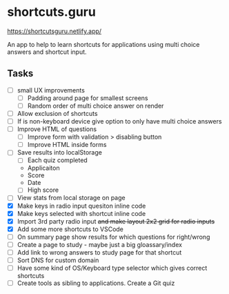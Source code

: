 # shortcuts.guru

https://shortcutsguru.netlify.app/

An app to help to learn shortcuts for applications using multi choice answers and shortcut input.

## Tasks

- [ ] small UX improvements
  - [ ] Padding around page for smallest screens 
  - [ ] Random order of multi choice answer on render
- [ ] Allow exclusion of shortcuts
- [ ] If is non-keyboard device give option to only have multi choice answers
- [ ] Improve HTML of questions
  - [ ] Improve form with validation > disabling button
  - [ ] Improve HTML inside forms
- [ ] Save results into localStorage
  - [ ] Each quiz completed
   - Applicaiton
   - Score
   - Date
  - [ ] High score 
- [ ] View stats from local storage on page  
- [x] Make keys in radio input quesiton inline code
- [x] Make keys selected with shortcut inline code
- [x] Import 3rd party radio input ~~and make layout 2x2 grid for radio inputs~~
- [x] Add some more shortcuts to VSCode
- [ ] On summary page show results for which questions for right/wrong
- [ ] Create a page to study - maybe just a big gloassary/index
- [ ] Add link to wrong answers to study page for that shortcut
- [ ] Sort DNS for custom domain
- [ ] Have some kind of OS/Keyboard type selector which gives correct shortcuts
- [ ] Create tools as sibling to applications. Create a Git quiz 